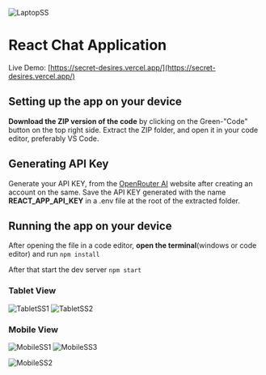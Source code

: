 ![LaptopSS](https://github.com/Shruti-Gupta-30/Ai-chat-greenbrands-Task/assets/95923536/18d886ff-baf3-474b-b731-c54da2944950)

# React Chat Application

Live Demo: [https://secret-desires.vercel.app/](https://secret-desires.vercel.app/)

## Setting up the app on your device

**Download the ZIP version of the code** by clicking on the Green-"Code" button on the top right side. 
Extract the ZIP folder, and open it in your code editor, preferably VS Code.

## Generating API Key

Generate your API KEY, from the [OpenRouter AI](https://openrouter.ai/) website after creating an account on the same. 
Save the API KEY generated with the name **REACT_APP_API_KEY** in a .env file at the root of the extracted folder.

## Running the app on your device

After opening the file in a code editor, **open the terminal**(windows or code editor) and run `npm install`

After that start the dev server `npm start`



### Tablet View
![TabletSS1](https://github.com/Shruti-Gupta-30/Ai-chat-greenbrands-Task/assets/95923536/50bbcc16-e1c5-455e-84c7-cabcfac8139c)    ![TabletSS2](https://github.com/Shruti-Gupta-30/Ai-chat-greenbrands-Task/assets/95923536/189f0798-f994-47b1-a480-bfeab33ebeca)



### Mobile View
![MobileSS1](https://github.com/Shruti-Gupta-30/Ai-chat-greenbrands-Task/assets/95923536/b88b6b06-26cd-434b-8094-f2e6482d9a7f)                ![MobileSS3](https://github.com/Shruti-Gupta-30/Ai-chat-greenbrands-Task/assets/95923536/5118c561-a1a9-4270-9a38-0043981c63a6)




![MobileSS2](https://github.com/Shruti-Gupta-30/Ai-chat-greenbrands-Task/assets/95923536/40bc511e-466e-42e3-b901-a0b4124f32a1)

